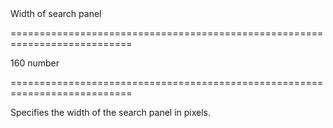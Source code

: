 <!--**
/*-------------------------------------------
    Auto-generated file. Do not modify.
-------------------------------------------

**-->
<!--d-->Width of search panel<!--/d-->
===========================================================================
<!--default-->160<!--/default-->
<!--type-->number<!--/type-->
===========================================================================

<!--shortDescription-->
Specifies the width of the search panel in pixels.
<!--/shortDescription-->

<!--fullDescription-->

<!--/fullDescription-->